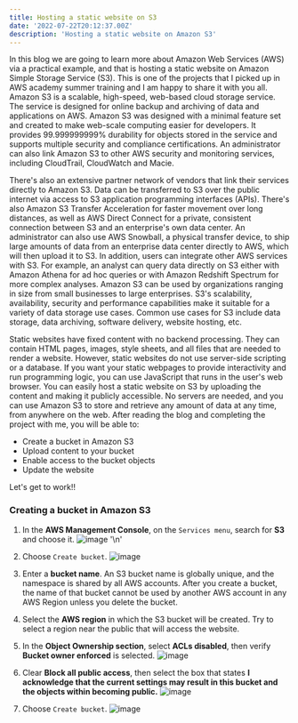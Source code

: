 ```yaml
---
title: Hosting a static website on S3
date: '2022-07-22T20:12:37.00Z'
description: 'Hosting a static website on Amazon S3'
---
```



In this blog we are going to learn more about Amazon Web Services (AWS) via a practical example, and that is hosting a static website on Amazon Simple Storage Service (S3). This is one of the projects that I picked up in AWS academy summer training and I am happy to share it with you all. Amazon S3 is a scalable, high-speed, web-based cloud storage service. The service is designed for online backup and archiving of data and applications on AWS. Amazon S3 was designed with a minimal feature set and created to make web-scale computing easier for developers. It provides 99.999999999% durability for objects stored in the service and supports multiple security and compliance certifications. An administrator can also link Amazon S3 to other AWS security and monitoring services, including CloudTrail, CloudWatch and Macie. 

There's also an extensive partner network of vendors that link their services directly to Amazon S3. Data can be transferred to S3 over the public internet via access to S3 application programming interfaces (APIs). There's also Amazon S3 Transfer Acceleration for faster movement over long distances, as well as AWS Direct Connect for a private, consistent connection between S3 and an enterprise's own data center. An administrator can also use AWS Snowball, a physical transfer device, to ship large amounts of data from an enterprise data center directly to AWS, which will then upload it to S3. In addition, users can integrate other AWS services with S3. For example, an analyst can query data directly on S3 either with Amazon Athena for ad hoc queries or with Amazon Redshift Spectrum for more complex analyses. Amazon S3 can be used by organizations ranging in size from small businesses to large enterprises. S3's scalability, availability, security and performance capabilities make it suitable for a variety of data storage use cases. Common use cases for S3 include data storage, data archiving, software delivery, website hosting, etc.

Static websites have fixed content with no backend processing. They can contain HTML pages, images, style sheets, and all files that are needed to render a website. However, static websites do not use server-side scripting or a database. If you want your static webpages to provide interactivity and run programming logic, you can use JavaScript that runs in the user's web browser. You can easily host a static website on S3 by uploading the content and making it publicly accessible. No servers are needed, and you can use Amazon S3 to store and retrieve any amount of data at any time, from anywhere on the web. After reading the blog and completing the project with me, you will be able to:

- Create a bucket in Amazon S3
- Upload content to your bucket
- Enable access to the bucket objects
- Update the website

Let's get to work!!


### Creating a bucket in Amazon S3

1. In the **AWS Management Console**, on the `Services menu`, search for **S3** and choose it. ![image](https://user-images.githubusercontent.com/37503046/191600610-36202a4f-2d7f-4d98-a4e0-bb20f627ed74.png) '\n'

3. Choose `Create bucket`. ![image](https://user-images.githubusercontent.com/37503046/191602096-ed14f6c6-2f6f-44f2-8b26-8bd094282a4a.png)
 
5. Enter a **bucket name**. An S3 bucket name is globally unique, and the namespace is shared by all AWS accounts. After you create a bucket, the name of that bucket cannot be used by another AWS account in any AWS Region unless you delete the bucket. 
6. Select the **AWS region** in which the S3 bucket will be created. Try to select a region near the public that will access the website.
7. In the **Object Ownership section**, select **ACLs disabled**, then verify **Bucket owner enforced** is selected. ![image](https://user-images.githubusercontent.com/37503046/191602321-3d1285b5-bc5e-4bb3-8e1a-1dedadc2c7e7.png)

8. Clear **Block all public access**, then select the box that states **I acknowledge that the current settings may result in this bucket and the objects within becoming public.** ![image](https://user-images.githubusercontent.com/37503046/191602531-a9c76751-8e49-48b9-9678-d6f4ea22b247.png)

9. Choose `Create bucket`. ![image](https://user-images.githubusercontent.com/37503046/191602666-edbc6535-304f-460d-af67-3af706648682.png)


